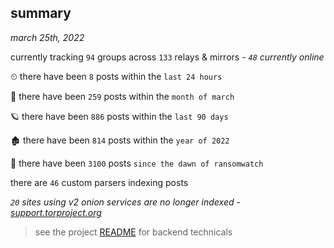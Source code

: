 
## summary
_march 25th, 2022_

currently tracking `94` groups across `133` relays & mirrors - _`48` currently online_

⏲ there have been `8` posts within the `last 24 hours`

🦈 there have been `259` posts within the `month of march`

🪐 there have been `886` posts within the `last 90 days`

🏚 there have been `814` posts within the `year of 2022`

🦕 there have been `3100` posts `since the dawn of ransomwatch`

there are `46` custom parsers indexing posts

_`20` sites using v2 onion services are no longer indexed - [support.torproject.org](https://support.torproject.org/onionservices/v2-deprecation/)_

> see the project [README](https://github.com/thetanz/ransomwatch#ransomwatch--) for backend technicals
